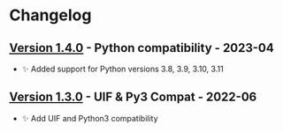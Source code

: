 # Changelog

## [Version 1.4.0](https://github.com/dataiku/dss-plugin-nlp-summarization/releases/tag/v1.4.0) - Python compatibility - 2023-04

- ✨ Added support for Python versions 3.8, 3.9, 3.10, 3.11

## [Version 1.3.0](https://github.com/dataiku/dss-plugin-nlp-summarization/releases/tag/v1.3.0) - UIF & Py3 Compat - 2022-06

- ✨ Add UIF and Python3 compatibility
